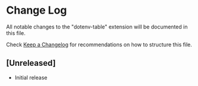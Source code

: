 # Change Log

All notable changes to the "dotenv-table" extension will be documented in this file.

Check [Keep a Changelog](http://keepachangelog.com/) for recommendations on how to structure this file.

## [Unreleased]

- Initial release